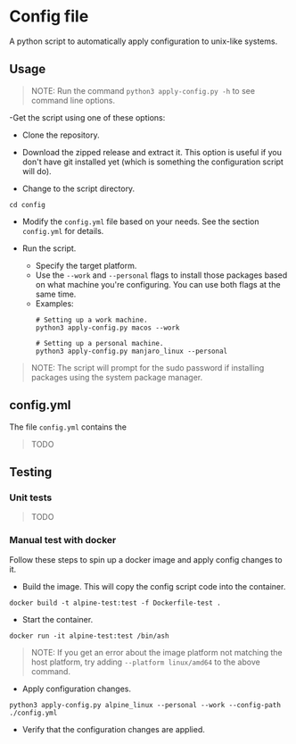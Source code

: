 # Config file

A python script to automatically apply configuration to unix-like systems.

## Usage

> NOTE: Run the command `python3 apply-config.py -h` to see command line options.

-Get the script using one of these options:
  - Clone the repository.
  - Download the zipped release and extract it. This option is useful if you
    don't have git installed yet (which is something the configuration script
    will do).

- Change to the script directory.
```shell
cd config
```

- Modify the `config.yml` file based on your needs. See the section `config.yml`
  for details.

- Run the script.
  - Specify the target platform.
  - Use the `--work` and `--personal` flags to install those packages based on
    what machine you're configuring. You can use both flags at the same time.
  - Examples:
    ```shell
    # Setting up a work machine.
    python3 apply-config.py macos --work

    # Setting up a personal machine.
    python3 apply-config.py manjaro_linux --personal
    ```

> NOTE: The script will prompt for the sudo password if installing packages
> using the system package manager.

## config.yml

The file `config.yml` contains the 

> TODO

## Testing

### Unit tests

> TODO

### Manual test with docker

Follow these steps to spin up a docker image and apply config changes to it.

- Build the image. This will copy the config script code into the container.
```shell
docker build -t alpine-test:test -f Dockerfile-test .
```

- Start the container.
```shell
docker run -it alpine-test:test /bin/ash
```

> NOTE: If you get an error about the image platform not matching the host
> platform, try adding `--platform linux/amd64` to the above command.

- Apply configuration changes.
```shell
python3 apply-config.py alpine_linux --personal --work --config-path ./config.yml
```

- Verify that the configuration changes are applied.
